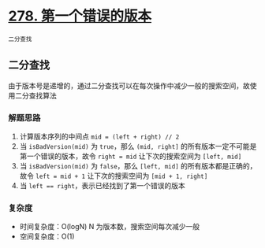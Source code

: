 # [278. 第一个错误的版本](https://leetcode-cn.com/problems/first-bad-version/solution/di-yi-ge-cuo-wu-de-ban-ben-by-leetcode/)

`二分查找`

## 二分查找

由于版本号是递增的，通过二分查找可以在每次操作中减少一般的搜索空间，故使用二分查找算法

### 解题思路

1. 计算版本序列的中间点 `mid = (left + right) // 2`
2. 当 `isBadVersion(mid)` 为 `true`，那么 `(mid, right]` 的所有版本一定不可能是第一个错误的版本，故令 `right = mid` 让下次的搜索空间为 `[left, mid]`
3. 当 `isBadVersion(mid)` 为 `false`，那么 `[left, mid]` 的所有版本都是正确的，故令 `left = mid + 1` 让下次的搜索空间为 `[mid + 1, right]`
4. 当 `left == right`，表示已经找到了第一个错误的版本

### 复杂度

- 时间复杂度：O(logN) N 为版本数，搜索空间每次减少一般
- 空间复杂度：O(1)
